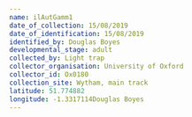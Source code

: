 ```yaml
---
name: ilAutGamm1
date_of_collection: 15/08/2019
date_of_identification: 15/08/2019
identified_by: Douglas Boyes
developmental_stage: adult
collected_by: Light trap
collector_organisation: University of Oxford
collector_id: Ox0180
collection_site: Wytham, main track
latitude: 51.774882
longitude: -1.3317114Douglas Boyes
---
```

